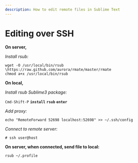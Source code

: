 ```yaml
---  
description: How to edit remote files in Sublime Text  
---  
```

  
# Editing over SSH  
  
**On server,**  
  
_Install rsub:_  
  
```  
wget -O /usr/local/bin/rsub \https://raw.github.com/aurora/rmate/master/rmate  
chmod a+x /usr/local/bin/rsub  
```  
  
**On local,**  
  
_Install rsub Sublime3 package:_  
  
`Cmd-Shift-P` **`install`** **`rsub`** **`enter`**  
  
_Add proxy:_  
  
`echo "RemoteForward 52698 localhost:52698" >> ~/.ssh/config`  
  
_Connect to remote server:_  
  
`# ssh user@host`  
  
**On server, when connected, send file to local:**  
  
`rsub ~/.profile`  
  
  
  

